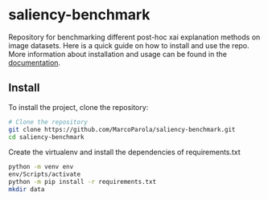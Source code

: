 # saliency-benchmark
Repository for benchmarking different post-hoc xai explanation methods on image datasets. Here is a quick guide on how to install and use the repo. More information about installation and usage can be found in the [documentation](docs/README.md).

## Install
To install the project, clone the repository: 

```bash
# Clone the repository
git clone https://github.com/MarcoParola/saliency-benchmark.git
cd saliency-benchmark
```
Create the virtualenv and install the dependencies of requirements.txt 

```bash
python -m venv env
env/Scripts/activate
python -m pip install -r requirements.txt
mkdir data
```
